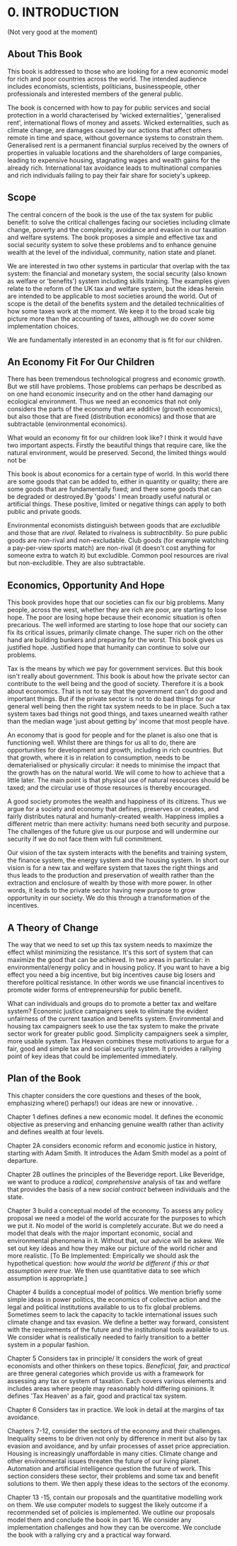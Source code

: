 # 0. INTRODUCTION

(Not very good at the moment)

## About This Book

This book is addressed to those who are looking for a new economic model for rich and poor countries across the world. The intended audience includes economists, scientists, politicians, businesspeople, other professionals and interested members of the general public.

The book is concerned with how to pay for public services and social protection in a world characterised by 'wicked externalities', 'generalised rent',  international flows of money and assets. Wicked externalities, such as climate change, are damages caused by our actions that affect others remote in time and space, without governance systems to constrain them. Generalised rent is a permanent financial surplus received by the owners of properties in valuable locations and the shareholders of large companies, leading to expensive housing, stagnating wages and wealth gains for the already rich. International tax  avoidance leads to multinational companies and rich individuals failing to pay their fair share for society's upkeep. 

## Scope

The central concern of the book is the use of the tax system for public benefit: to solve the critical challenges facing our societies including climate change, poverty and the complexity, avoidance and evasion in our taxation and welfare systems. The book proposes a simple and effective tax and social security system to solve these problems and to enhance genuine wealth at the level of the individual, community, nation state and planet.

We are interested in two other systems in particular that overlap with the tax system: the financial and monetary system, the social security (also known as welfare or 'benefits') system including skills training. The examples given relate to the reform of the UK tax and welfare system, but the ideas herein are intended to be applicable to most societies around the world. Out of scope is the detail of the benefits system and the detailed technicalities of how some taxes  work at the moment. We keep it to the broad scale big picture more than the accounting of taxes, although we do cover some implementation choices.

We are fundamentally interested in an economy that is fit for our children.

## An Economy Fit For Our Children

There has been tremendous technological progress and economic growth. But we still have problems. Those problems can perhaps be described as on one hand economic insecurity and on the other hand damaging our ecological environment. Thus we need an economics that not only considers the parts of the economy that are additive (growth economics), but also those that are fixed (distribution economics) and those that are subtractable (environmental economics).

What would an economy fit for our children look like? I think it would have two important aspects. Firstly the beautiful things that require care, like the natural environment, would be preserved. Second, the limited things would not be 

This book is about economics for a certain type of world. In this world there are some goods that can be added to, either in quantity or quality; there are some goods that are fundamentally fixed; and there some goods that can be degraded or destroyed.By 'goods' I mean broadly useful natural or artificial things. These positive, limited or negative things can apply to both public and private goods. 

Environmental economists distinguish between goods that are *excludible* and those that are *rival*. Related to rivalness is *subtractiblity*. So pure public goods are non-rival and non-excludable. Club goods (for example watching a pay-per-view sports match) are non-rival (it doesn't cost anything for someone extra to watch it) but excludible. Common pool resources are rival but non-excludible. They are also subtractable.


## Economics, Opportunity And Hope

This book provides hope that our societies can fix our big problems. Many people, across the west, whether they are rich are poor, are starting to lose hope. The poor are losing hope because their economic situation is often precarious. The well informed are starting to lose hope that our society can fix its critical issues, primarily climate change. The super rich on the other hand are building bunkers and preparing for the worst. This book gives us justified hope. Justified hope that humanity can continue to solve our problems.

Tax is the means by which we pay for government services. But this book isn't really about government. This book is about how the private sector can contribute to the well being and the good of society. Therefore it is a book about economics. That is not to say that the government can't do good and important things. But if the private sector is not to do bad things for our general well being then the right tax system needs to be in place. Such a tax system taxes bad things not good things, and taxes unearned wealth rather than the median wage 'just about getting by' income that most people have.

An economy that is good for people and for the planet is also one that is functioning well. Whilst there are things for us all to do, there are opportunities for development and growth, including in rich countries. But that growth, where it is in relation to consumption, needs to be dematerialised or physically circular: it needs to minimise the impact that the growth has on the natural world. We will come to how to achieve that a little later. The main point is that physical use of natural resources should be taxed; and the circular use of those resources is thereby encouraged.

A good society promotes the wealth and happiness of its citizens. Thus we argue for a society and economy that defines, preserves or creates, and fairly distributes  natural and humanly-created wealth. Happiness implies a different metric than mere activity: humans need both security and purpose. The challenges of the future give us our purpose and will undermine our security if we do not face them with full commitment. 

Our vision of the tax system interacts with the benefits and training system, the finance system, the energy system and the housing system. In short our vision is for a new tax and welfare system that taxes the right things and thus leads to the production and preservation of wealth rather than the extraction and enclosure of wealth by those with more power. In other words, it leads to the private sector having new purpose to grow opportunity in our society. We do this through a transformation of the incentives.



## A Theory of Change

The way that we need to set up this tax system needs to maximize the effect whilst minimizing the resistance. It's this sort of system that can maximize the good that can be achieved. In two areas in particular: in environmental/energy policy and in housing policy. If you want to have a big effect you need a big incentive, but big incentives cause big losers and therefore political resistance. In other words we use financial incentives to promote wider forms of entrepreneurship for public benefit.

What can individuals and groups do to promote a better tax and welfare system? Economic justice campaigners seek to eliminate the evident unfairness of the current taxation and benefits system. Environmental and housing tax campaigners seek to use the tax system to make the private sector work for greater public good. Simplicity campaigners seek a simpler, more usable system. Tax Heaven combines these motivations to argue for a fair, good and simple tax and social security system. It provides a rallying point of key ideas that could be implemented immediately. 

## Plan of the Book

This chapter considers the core questions and theses of the book, emphasizing where() perhaps!) our ideas are new or innovative. . 

Chapter 1 defines defines a new economic model. It defines the economic objective as preserving and enhancing genuine wealth rather than activity and defines wealth at four levels.

Chapter 2A considers economic reform and economic justice in history, starting with Adam Smith. It introduces the Adam Smith model as a point of departure.

Chapter 2B outlines the principles of the Beveridge report. Like Beveridge, we want to produce a *radical, comprehensive* analysis of tax and welfare that provides the basis of a new *social contract* between individuals and the state.

Chapter 3 build a conceptual model of the economy. To assess any policy proposal we need a model of the world accurate for the purposes to which we put it. No model of the world is completely accurate. But we do need a model that deals with the major important economic, social and environmental phenomena in it. Without that, our advice will be askew. We set out key ideas and how they make our picture of the world richer and more realistic. [To Be Implemented: Empirically we should ask the hypothetical question: *how would the world be different if this or that assumption were true*. We then use quantitative data to see which assumption is appropriate.]

Chapter 4 builds a conceptual model of politics. We mention briefly some simple ideas in power politics, the economics of collective action and the legal and political institutions available to us to fix global problems. Sometimes seem to lack the capacity to tackle international issues such climate change and tax evasion. We define a better way forward, consistent with the requirements of the future and the institutional tools available to us. We consider what is realistically needed to fairly transition to a better system in a popular fashion.

Chapter 5 Considers tax in principle/ It considers the work of great economists and other thinkers on these topics. *Beneficial, fair,* and *practical* are three general categories which provide us with a framework for assessing any tax or system of taxation. Each covers various elements and includes areas where people may reasonably hold differing opinions. It defines 'Tax Heaven' as a fair, good and practical tax system. 

Chapter 6 Considers tax in practice. We look in detail at the margins of tax avoidance.

Chapters 7-12, consider the sectors of the economy and their challenges. Inequality seems to be driven not only by difference in merit but also by tax evasion and avoidance, and by unfair processes of asset price appreciation.  Housing is increasingly unaffordable in many cities. Climate change and other environmental issues threaten the future of our living planet. Automation and artificial intelligence question the future of work. This section considers these sector, their problems and some tax and benefit solutions to them. We then apply these ideas to the sectors of the economy.

Chapter 13 -15, contain our proposals and the quantitative modelling work on them. We use computer models to suggest the likely outcome if a recommended set of policies is implemented.  We outline our proposals model them and conclude the book in part 16. We consider any implementation challenges and how they can be overcome. We conclude the book with a rallying cry and a practical way forward.




